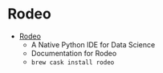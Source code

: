 # Rodeo
- [Rodeo](https://rodeo.yhat.com/)
  -  A Native Python IDE for Data Science
  - Documentation for Rodeo
  - `brew cask install rodeo`
